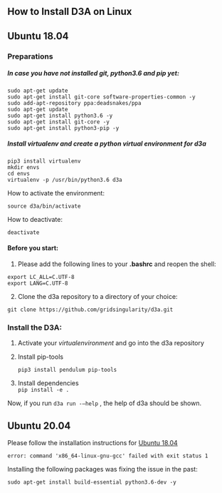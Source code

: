 ## How to Install D3A on Linux

## Ubuntu 18.04

### Preparations

#####  In case you have not installed git, python3.6 and pip yet:

```
sudo apt-get update
sudo apt-get install git-core software-properties-common -y
sudo add-apt-repository ppa:deadsnakes/ppa
sudo apt-get update
sudo apt-get install python3.6 -y
sudo apt-get install git-core -y
sudo apt-get install python3-pip -y
```

##### Install virtualenv and create a python virtual environment for d3a

```
pip3 install virtualenv
mkdir envs
cd envs
virtualenv -p /usr/bin/python3.6 d3a
```

How to activate the environment:

```
source d3a/bin/activate
```

How to deactivate:

```
deactivate
```

####  Before you start:

1. Please add the following lines to your **.bashrc** and reopen the shell:

```
export LC_ALL=C.UTF-8
export LANG=C.UTF-8
```

2. Clone the d3a repository to a directory of your choice:

```
git clone https://github.com/gridsingularity/d3a.git
```

###  Install the D3A:

1. Activate your *virtualenvironment* and go into the d3a repository

2. Install pip-tools

    `pip3 install pendulum pip-tools`


3. Install dependencies  
    `pip install -e . `

Now, if you run `d3a run -–help` , the help of d3a should be shown.

## Ubuntu 20.04

Please follow the installation instructions for [Ubuntu 18.04](#ubuntu-1804)
```
error: command 'x86_64-linux-gnu-gcc' failed with exit status 1
```

Installing the following packages was fixing the issue in the past:
```
sudo apt-get install build-essential python3.6-dev -y
```
